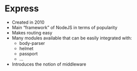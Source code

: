 # Express

* Created in 2010
* Main “framework” of NodeJS in terms of popularity
* Makes routing easy
* Many modules available that can be easily integrated with:
    * body-parser
    * helmet
    * passport
    * ...
* Introduces the notion of middleware
